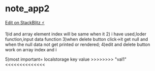 # note_app2

[Edit on StackBlitz ⚡️](https://stackblitz.com/edit/web-platform-iuzyzx)

1)id and array element index will be same when it
2) i have used,loder function,input data function
3)when delete button click->it get null and when the null data not get printed or rendered; 4)edit and delete button work on array index and i

5)most important= localstorage key value >>>>>>>> "val1"<<<<<<<<<<<<<<
